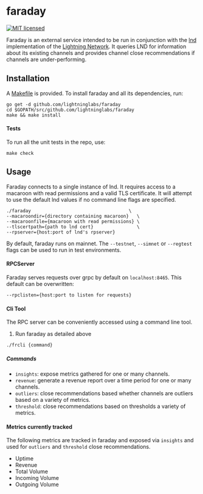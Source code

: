 # faraday

[![MIT licensed](https://img.shields.io/badge/license-MIT-blue.svg)](https://github.com/lightninglabs/faraday/blob/master/LICENSE)

Faraday is an external service intended to be run in conjunction with the [lnd](https://github.com/lightningnetwork/lnd) implementation of the [Lightning Network](https://lightning.network). It queries LND for information about its existing channels and provides channel close recommendations if channels are under-performing.  

## Installation
A [Makefile](https://github.com/lightninglabs/faraday/blob/master/Makefile) is provided. To install faraday and all its dependencies, run:

```
go get -d github.com/lightninglabs/faraday
cd $GOPATH/src/github.com/lightninglabs/faraday
make && make install
```

#### Tests
To run all the unit tests in the repo, use:

```
make check
```

## Usage
Faraday connects to a single instance of lnd. It requires access to a macaroon with read permissions and a valid TLS certificate. It will attempt to use the default lnd values if no command line flags are specified.
```
./faraday                                    \
--macaroondir={directory containing macaroon}   \
--macaroonfile={macaroon with read permissions} \
--tlscertpath={path to lnd cert}                \
--rpserver={host:port of lnd's rpserver} 
```

By default, faraday runs on mainnet. The `--testnet`, `--simnet` or `--regtest` flags can be used to run in test environments.

#### RPCServer
Faraday serves requests over grpc by default on `localhost:8465`. This default can be overwritten:
```
--rpclisten={host:port to listen for requests}
```

#### Cli Tool
The RPC server can be conveniently accessed using a command line tool. 
1. Run faraday as detailed above
```
./frcli {command}
```

##### Commands
- `insights`: expose metrics gathered for one or many channels.
- `revenue`: generate a revenue report over a time period for one or many channels.
- `outliers`: close recommendations based whether channels are outliers based on a variety of metrics.
- `threshold`: close recommendations based on thresholds a variety of metrics.

#### Metrics currently tracked
The following metrics are tracked in faraday and exposed via `insights` and used for `outliers` and `threshold` close recommendations.
- Uptime
- Revenue
- Total Volume
- Incoming Volume
- Outgoing Volume
